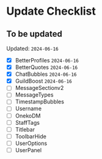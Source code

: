 # Update Checklist

## To be updated

Updated: `2024-06-16`

- [x] BetterProfiles `2024-06-16`
- [x] BetterQuotes `2024-06-16`
- [x] ChatBubbles `2024-06-16`
- [x] GuildBoost `2024-06-16`
- [ ] MessageSectionv2
- [ ] MessageTypes
- [ ] TimestampBubbles
- [ ] Username
- [ ] OnekoDM
- [ ] StaffTags
- [ ] Titlebar
- [ ] ToolbarHide
- [ ] UserOptions
- [ ] UserPanel

